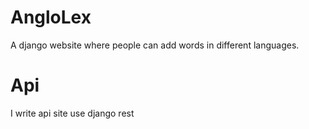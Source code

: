 # AngloLex
A django website where people can add words in different languages.

# Api
I write api site use django rest
